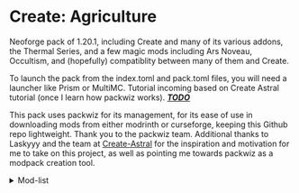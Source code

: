 # Create: Agriculture
Neoforge pack of 1.20.1, including Create and many of its various addons, the Thermal Series, and a few magic mods including Ars Noveau, Occultism, and (hopefully) compatiblity between many of them and Create.

To launch the pack from the index.toml and pack.toml files, you will need a launcher like Prism or MultiMC. Tutorial incoming based on Create Astral tutorial (once I learn how packwiz works). [***TODO***](https://packwiz.infra.link/tutorials/installing/packwiz-installer/)

  This pack uses packwiz for its management, for its ease of use in downloading mods from either modrinth or curseforge, keeping this Github repo lightweight.
    Thank you to the packwiz team. Additional thanks to Laskyyy and the team at [Create-Astral](https://github.com/Laskyyy/Create-Astral) for the inspiration and motivation for me to take on this project, as well as pointing me towards packwiz as a modpack creation tool.


<details>
  <summary>Mod-list</summary>

  - [Thermal Cultivation](https://teamcofh.com/)
  - Resourcefulconfig
  - [Spyglass Improvements](https://www.curseforge.com/minecraft/mc-mods/spyglass-improvements)
  - [Create: Structures](https://modrinth.com/mod/create-structures)
  - [Dynamic Trees for Quark](https://www.curseforge.com/minecraft/mc-mods/dynamic-trees-quark)
  - Moonlight Library
  - [Occultism](https://www.curseforge.com/minecraft/mc-mods/occultism)
  - [Terralith](https://www.stardustlabs.net/)
  - Placebo
  - [ChoiceTheorem's Overhauled Village](https://github.com/ChoiceTheorem/ChoiceTheoremsoverhauled-village)
  - [ToolStats](https://www.curseforge.com/minecraft/mc-mods/tool-stats)
  - [Create: Copycats+](https://github.com/copycats-plus/copycats)
  - [Clumps](https://www.curseforge.com/minecraft/mc-mods/clumps)
  - Embeddium
  - Silent's Delight
  - Storage Delight
  - [Thermal Integration](https://teamcofh.com/)
  - Quark
  - Ars Ocultas
  - Elytra Slot
  - [Citadel](https://github.com/Alex-the-666/Citadel)
  - [Extreme Sound Muffler](https://www.curseforge.com/minecraft/mc-mods/extreme-sound-muffler)
  - kotlinforforge-4.11.0-all
  - [Sophisticated Core](https://www.curseforge.com/minecraft/mc-mods/sophisticated-core)
  - [CoFH Core](https://teamcofh.com/)
  - [Man of Many Planes](https://www.curseforge.com/minecraft/mc-mods/man-of-many-planes)
  - [Blooming Biosphere](https://modrinth.com/datapack/blooming-biosphere)
  - [GeckoLib 4](http://geckolib.com/)
  - [Mouse Tweaks](https://minecraft.curseforge.com/projects/mouse-tweaks)
  - [Vanilla Refresh](https://modrinth.com/datapack/vanilla-refresh)
  - Dynamic Trees for Terralith
  - [Botarium](https://modrinth.com/mod/botarium)
  - Create Goggles
  - Chefs Delight
  - Plushie Buddies
  - [Canary](https://www.curseforge.com/minecraft/mc-mods/canary)
  - [Configured](https://mrcrayfish.com/mods?id=configured)
  - [TerraBlender](https://www.curseforge.com/minecraft/mc-mods/terrablender)
  - [Curios API](https://www.curseforge.com/minecraft/mc-mods/curios)
  - Cristel Lib
  - [EntityCulling](https://modrinth.com/mod/entityculling)
  - [Create](https://www.curseforge.com/minecraft/mc-mods/create)
  - SmartBrainLib
  - [BotanyPots](https://www.curseforge.com/minecraft/mc-mods/botany-pots)
  - [Botany Pots Ore Planting](https://www.curseforge.com/minecraft/mc-mods/botany-pots-ore-planting)
  - Ars Creo
  - [Caelus API](https://github.com/TheIllusiveC4/Caelus)
  - [AI-Improvements](https://www.curseforge.com/minecraft/mc-mods/ai-improvements)
  - Cull Less Leaves Reforged
  - [Observable](https://github.com/tasgon/observable)
  - Seamless
  - Ferrite Core
  - [Nether's Delight](https://github.com/Umpaz/NethersDelight)
  - [Bookshelf](https://www.curseforge.com/minecraft/mc-mods/bookshelf)
  - [Spice of Life: Apple Pie Edition](https://www.curseforge.com/minecraft/mc-mods/spice-of-life-apple-pie-edition)
  - Create Slice & Dice
  - Fast Suite
  - [Nature's Compass](https://github.com/MattCzyr/NaturesCompass)
  - [BotanyPotsTiers](https://www.curseforge.com/minecraft/mc-mods/botany-pots-tiers)
  - End Remastered
  - End's Delight
  - [SuperMartijn642's Core Lib](https://www.curseforge.com/minecraft/mc-mods/supermartijn642s-core-lib)
  - Pam's HarvestCraft 2 - Crops
  - Fast Workbench
  - [Modonomicon](https://www.curseforge.com/minecraft/mc-mods/modonomicon)
  - spark
  - FastFurnace
  - [Saturn](https://legacy.curseforge.com/minecraft/mc-mods/saturn)
  - Map Atlases
  - Memory Leak Fix
  - Ocean's Delight
  - [SuperMartijn642's Config Library](https://www.curseforge.com/minecraft/mc-mods/supermartijn642s-config-lib)
  - tetra
  - [Just Enough Items](https://www.curseforge.com/minecraft/mc-mods/jei)
  - [Create Stuff & Additions](https://www.curseforge.com/minecraft/mc-mods/create-stuff-additions)
  - [CTOV - Create: Structures](https://modrinth.com/mod/ctov-create-structures)
  - [BetterF3](https://modrinth.com/mod/betterf3)
  - Polymorph
  - Create: Bells & Whistles
  - [CookingForBlockheads](https://mods.twelveiterations.com/mc/cookingforblockheads)
  - Global Packs
  - Tectonic
  - Create: Steam 'n' Rails
  - [Sophisticated Backpacks](https://www.curseforge.com/minecraft/mc-mods/sophisticated-backpacks)
  - Ars Expanded Combat
  - [CraftingTweaks](https://mods.twelveiterations.com/mc/craftingtweaks)
  - Pam's HarvestCraft 2 - Food Extended
  - More Sniffer Flowers
  - [Jade](https://minecraft.curseforge.com/projects/jade)
  - Towns and Towers
  - Coffee Delight
  - [Jade Addons](https://www.curseforge.com/minecraft/mc-mods/jade-addons)
  - Mystical Oak Tree
  - [Catalogue](https://mrcrayfish.com/mods?id=catalogue)
  - Ars Nouveau
  - Zeta
  - [Enderman Overhaul](https://modrinth.com/mod/enderman-overhaul)
  - Pam's HarvestCraft 2 - Food Core
  - Create: Estrogen
  - [Gravestone Mod](https://www.curseforge.com/minecraft/mc-mods/gravestone-mod)
  - Create: Design n' Decor
  - [Serene Seasons](https://www.curseforge.com/minecraft/mc-mods/serene-seasons)
  - betterfpsdist mod
  - Fancy Trinkets
  - [Rechiseled: Create](https://www.curseforge.com/minecraft/mc-mods/rechiseled)
  - [Oculus](https://curseforge.com/minecraft/mc-mods/oculus)
  - Xaero's Minimap
  - Expanded Combat
  - [libIPN](https://www.curseforge.com/minecraft/mc-mods/inventory-profiles-next)
  - [ButchersDelight](https://www.curseforge.com/minecraft/mc-mods/butchers-delight)
  - [Fusion](https://www.curseforge.com/minecraft/mc-mods/rechiseled)
  - [Thermal Expansion](https://teamcofh.com/)
  - Farmer's Delight CookBook Reforge
  - [ButchersDelightfoods](https://www.curseforge.com/minecraft/mc-mods/butchers-delight)
  - Create: Trimmed
  - Miner's Delight
  - [Dynamic Trees](http://minecraft.curseforge.com/projects/dynamictrees)
  - Smoothchunk mod
  - Chunk Pregenerator
  - [Festive Delight](https://discord.gg/k3fGJwJqzu)
  - [Farmer's Delight](https://github.com/vectorwing/FarmersDelight)
  - Crate Delight
  - [Immersive Aircraft](https://www.curseforge.com/minecraft/mc-mods/immersive-aircraft)
  - [Cloth Config v10 API](https://www.curseforge.com/minecraft/mc-mods/cloth-config-forge/)
  - Connector-1.0.0-beta.44+1.20.1
  - Create Ender Transmission
  - Vegan Delight
  - [Create Ore Excavation](https://www.curseforge.com/minecraft/mc-mods/create-ore-excavation)
  - Torchmaster
  - [Lootr](https://minecraft.curseforge.com/projects/lootr)
  - [Serene Seasons - Pam's HarvestCraft 2 - Crops Compat](https://www.curseforge.com/minecraft/mc-mods/serene-seasons-pams-harvestcraft-2-crops-compat)
  - [Balm](https://mods.twelveiterations.com/)
  - [Corpse](https://www.curseforge.com/minecraft/mc-mods/corpse)
  - mutil
  - [CTOV - Farmer Delight Compat](https://modrinth.com/datapack/ctov-farmers-delight-compat)
  - [Thermal Foundation](https://teamcofh.com/)
  - [Create Crafts & Additions](https://github.com/mrh0/createaddition)
  - [Trade Cycling](https://www.curseforge.com/minecraft/mc-mods/trade-cycling)
  - [Sound Physics Remastered](https://www.curseforge.com/minecraft/mc-mods/sound-physics-remastered)
  - [Rechiseled](https://www.curseforge.com/minecraft/mc-mods/rechiseled)
  - [Easy Villagers](https://www.curseforge.com/minecraft/mc-mods/easy-villagers)
  - [Cucumber Library](https://blakesmods.com/cucumber)
  - Cupboard utilities
  - [FPS Reducer](https://minecraft.curseforge.com/projects/fps-reducer)
  - [McJtyLib](http://github.com/McJtyMods/McJtyLib/)
  - Architectury
  - Create Deco
  - Resourceful Lib
  - [AppleSkin](https://github.com/squeek502/AppleSkin)
  - Mystic's Biomes
  - [Mystical Agriculture](https://blakesmods.com/mystical-agriculture)
  - Lithostitched
  - Forgified Fabric API
  - [BotanyTrees](https://www.curseforge.com/minecraft/mc-mods/botany-trees)
  - Patchouli

</details>





